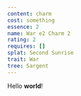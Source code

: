 ```yaml
---
content: charm
cost: something
essence: 2
name: War e2 Charm 2
rating: 2
requires: []
splat: Second Sunrise
trait: War
tree: Sargent
---
```


Hello **world**!

